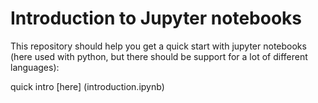 # Introduction to Jupyter notebooks

This repository should help you get a quick start with jupyter notebooks (here used with python, but there should be support for a lot of different languages):

quick intro [here] (introduction.ipynb)
